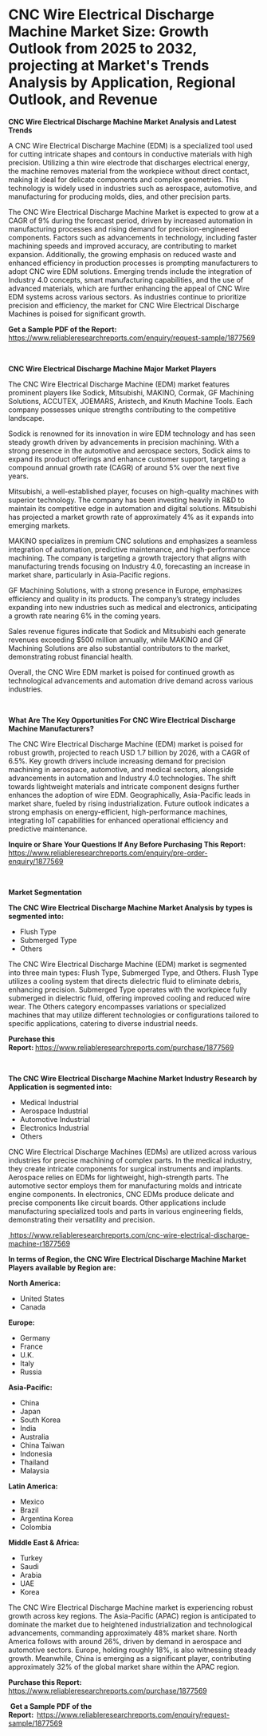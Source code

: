 <p><h1>CNC Wire Electrical Discharge Machine Market Size: Growth Outlook from 2025 to 2032, projecting at Market's Trends Analysis by Application, Regional Outlook, and Revenue</h1></p><p><strong>CNC Wire Electrical Discharge Machine Market Analysis and Latest Trends</strong></p>
<p><p>A CNC Wire Electrical Discharge Machine (EDM) is a specialized tool used for cutting intricate shapes and contours in conductive materials with high precision. Utilizing a thin wire electrode that discharges electrical energy, the machine removes material from the workpiece without direct contact, making it ideal for delicate components and complex geometries. This technology is widely used in industries such as aerospace, automotive, and manufacturing for producing molds, dies, and other precision parts.</p><p>The CNC Wire Electrical Discharge Machine Market is expected to grow at a CAGR of 9% during the forecast period, driven by increased automation in manufacturing processes and rising demand for precision-engineered components. Factors such as advancements in technology, including faster machining speeds and improved accuracy, are contributing to market expansion. Additionally, the growing emphasis on reduced waste and enhanced efficiency in production processes is prompting manufacturers to adopt CNC wire EDM solutions. Emerging trends include the integration of Industry 4.0 concepts, smart manufacturing capabilities, and the use of advanced materials, which are further enhancing the appeal of CNC Wire EDM systems across various sectors. As industries continue to prioritize precision and efficiency, the market for CNC Wire Electrical Discharge Machines is poised for significant growth.</p></p>
<p><strong>Get a Sample PDF of the Report:&nbsp;</strong> <a href="https://www.reliableresearchreports.com/enquiry/request-sample/1877569?utm_campaign=3446&utm_medium=2&utm_source=Github&utm_content=ia&utm_term=12042025&utm_id=cnc-wire-electrical-discharge-machine">https://www.reliableresearchreports.com/enquiry/request-sample/1877569</a></p>
<p>&nbsp;</p>
<p><strong>CNC Wire Electrical Discharge Machine Major Market Players</strong></p>
<p><p>The CNC Wire Electrical Discharge Machine (EDM) market features prominent players like Sodick, Mitsubishi, MAKINO, Cormak, GF Machining Solutions, ACCUTEX, JOEMARS, Aristech, and Knuth Machine Tools. Each company possesses unique strengths contributing to the competitive landscape.</p><p>Sodick is renowned for its innovation in wire EDM technology and has seen steady growth driven by advancements in precision machining. With a strong presence in the automotive and aerospace sectors, Sodick aims to expand its product offerings and enhance customer support, targeting a compound annual growth rate (CAGR) of around 5% over the next five years.</p><p>Mitsubishi, a well-established player, focuses on high-quality machines with superior technology. The company has been investing heavily in R&D to maintain its competitive edge in automation and digital solutions. Mitsubishi has projected a market growth rate of approximately 4% as it expands into emerging markets.</p><p>MAKINO specializes in premium CNC solutions and emphasizes a seamless integration of automation, predictive maintenance, and high-performance machining. The company is targeting a growth trajectory that aligns with manufacturing trends focusing on Industry 4.0, forecasting an increase in market share, particularly in Asia-Pacific regions.</p><p>GF Machining Solutions, with a strong presence in Europe, emphasizes efficiency and quality in its products. The company’s strategy includes expanding into new industries such as medical and electronics, anticipating a growth rate nearing 6% in the coming years.</p><p>Sales revenue figures indicate that Sodick and Mitsubishi each generate revenues exceeding $500 million annually, while MAKINO and GF Machining Solutions are also substantial contributors to the market, demonstrating robust financial health.</p><p>Overall, the CNC Wire EDM market is poised for continued growth as technological advancements and automation drive demand across various industries.</p></p>
<p>&nbsp;</p>
<p><strong>What Are The Key Opportunities For CNC Wire Electrical Discharge Machine Manufacturers?</strong></p>
<p><p>The CNC Wire Electrical Discharge Machine (EDM) market is poised for robust growth, projected to reach USD 1.7 billion by 2026, with a CAGR of 6.5%. Key growth drivers include increasing demand for precision machining in aerospace, automotive, and medical sectors, alongside advancements in automation and Industry 4.0 technologies. The shift towards lightweight materials and intricate component designs further enhances the adoption of wire EDM. Geographically, Asia-Pacific leads in market share, fueled by rising industrialization. Future outlook indicates a strong emphasis on energy-efficient, high-performance machines, integrating IoT capabilities for enhanced operational efficiency and predictive maintenance.</p></p>
<p><strong>Inquire or Share Your Questions If Any Before Purchasing This Report:</strong> <a href="https://www.reliableresearchreports.com/enquiry/pre-order-enquiry/1877569?utm_campaign=3446&utm_medium=2&utm_source=Github&utm_content=ia&utm_term=12042025&utm_id=cnc-wire-electrical-discharge-machine">https://www.reliableresearchreports.com/enquiry/pre-order-enquiry/1877569</a></p>
<p>&nbsp;</p>
<p><strong>Market Segmentation</strong></p>
<p><strong>The CNC Wire Electrical Discharge Machine Market Analysis by types is segmented into:</strong></p>
<p><ul><li>Flush Type</li><li>Submerged Type</li><li>Others</li></ul></p>
<p><p>The CNC Wire Electrical Discharge Machine (EDM) market is segmented into three main types: Flush Type, Submerged Type, and Others. Flush Type utilizes a cooling system that directs dielectric fluid to eliminate debris, enhancing precision. Submerged Type operates with the workpiece fully submerged in dielectric fluid, offering improved cooling and reduced wire wear. The Others category encompasses variations or specialized machines that may utilize different technologies or configurations tailored to specific applications, catering to diverse industrial needs.</p></p>
<p><strong>Purchase this Report:&nbsp;</strong><a href="https://www.reliableresearchreports.com/purchase/1877569?utm_campaign=3446&utm_medium=2&utm_source=Github&utm_content=ia&utm_term=12042025&utm_id=cnc-wire-electrical-discharge-machine">https://www.reliableresearchreports.com/purchase/1877569</a></p>
<p>&nbsp;</p>
<p><strong>The CNC Wire Electrical Discharge Machine Market Industry Research by Application is segmented into:</strong></p>
<p><ul><li>Medical Industrial</li><li>Aerospace Industrial</li><li>Automotive Industrial</li><li>Electronics Industrial</li><li>Others</li></ul></p>
<p><p>CNC Wire Electrical Discharge Machines (EDMs) are utilized across various industries for precise machining of complex parts. In the medical industry, they create intricate components for surgical instruments and implants. Aerospace relies on EDMs for lightweight, high-strength parts. The automotive sector employs them for manufacturing molds and intricate engine components. In electronics, CNC EDMs produce delicate and precise components like circuit boards. Other applications include manufacturing specialized tools and parts in various engineering fields, demonstrating their versatility and precision.</p></p>
<p><a href="https://www.reliableresearchreports.com/cnc-wire-electrical-discharge-machine-r1877569?utm_campaign=3446&utm_medium=2&utm_source=Github&utm_content=ia&utm_term=12042025&utm_id=cnc-wire-electrical-discharge-machine">&nbsp;https://www.reliableresearchreports.com/cnc-wire-electrical-discharge-machine-r1877569</a></p>
<p><strong>In terms of Region, the CNC Wire Electrical Discharge Machine Market Players available by Region are:</strong></p>
<p>
    <p> <strong> North America: </strong>
        <ul>
            <li>United States</li>
            <li>Canada</li>
        </ul>
        </p> 
    <p> <strong> Europe: </strong>
        <ul>
            <li>Germany</li>
            <li>France</li>
            <li>U.K.</li>
            <li>Italy</li>
            <li>Russia</li>
        </ul>
        </p> 
    <p> <strong> Asia-Pacific: </strong>
        <ul>
            <li>China</li>
            <li>Japan</li>
            <li>South Korea</li>
            <li>India</li>
            <li>Australia</li>
            <li>China Taiwan</li>
            <li>Indonesia</li>
            <li>Thailand</li>
            <li>Malaysia</li>
        </ul>
        </p> 
    <p> <strong> Latin America: </strong>
        <ul>
            <li>Mexico</li>
            <li>Brazil</li>
            <li>Argentina Korea</li>
            <li>Colombia</li>
        </ul>
        </p> 
    <p> <strong> Middle East & Africa: </strong>
        <ul>
            <li>Turkey</li>
            <li>Saudi</li>
            <li>Arabia</li>
            <li>UAE</li>
            <li>Korea</li>
        </ul>
    </p>
    </p>
<p><p>The CNC Wire Electrical Discharge Machine market is experiencing robust growth across key regions. The Asia-Pacific (APAC) region is anticipated to dominate the market due to heightened industrialization and technological advancements, commanding approximately 48% market share. North America follows with around 26%, driven by demand in aerospace and automotive sectors. Europe, holding roughly 18%, is also witnessing steady growth. Meanwhile, China is emerging as a significant player, contributing approximately 32% of the global market share within the APAC region.</p></p>
<p><strong>Purchase this Report: </strong><a href="https://www.reliableresearchreports.com/purchase/1877569?utm_campaign=3446&utm_medium=2&utm_source=Github&utm_content=ia&utm_term=12042025&utm_id=cnc-wire-electrical-discharge-machine">https://www.reliableresearchreports.com/purchase/1877569</a></p>
<p>&nbsp;<strong>Get a Sample PDF of the Report:&nbsp;&nbsp;</strong><a href="https://www.reliableresearchreports.com/enquiry/request-sample/1877569?utm_campaign=3446&utm_medium=2&utm_source=Github&utm_content=ia&utm_term=12042025&utm_id=cnc-wire-electrical-discharge-machine">https://www.reliableresearchreports.com/enquiry/request-sample/1877569</a></p>
<p><strong></strong></p>
<p><p></p><p></p><p></p></p>